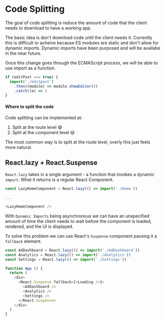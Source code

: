 # Code Splitting 
The goal of code splitting is reduce the amount of code that the client needs to download to have a working app.

The basic idea is don't download code until the client needs it. Currently this is difficult to acheive because ES modules are static and don't allow for dynamic imports. Dynamic imports have been purposed and will be availabe in the near future.

Once this change goes through the ECMAScript process, we will be able to use import as a function.

```js
if (editPost === true) {
  import('./editpost')
    .then((module) => module.showEditor())
    .catch((e) => )
}
```
#### Where to split the code
Code splitting can be implemented at:
1. Split at the route level 😄
2. Split at the component level 😃

The most common way is to split at the route level, overly this just feels more natural.

## React.lazy + React.Suspense
`React.lazy` takes in a single argument - a function that invokes a dynamic `import`. What it returns is a regular React Component.

```js
const LazyHomeComponent = React.lazy(() => import('./Home'))

...

<LazyHomeComponent />

```
With `Dynamic Imports` being asynchronous we can have an unspecified amount of time the client needs to wait before the component is loaded, rendered, and the UI is displayed.

To solve this problem we can use React's `Suspense` component passing it a `fallback` element.

```js
const AdDashboard = React.lazy(() => import('./AdDashboard'))
const Analytics = React.lazy(() => import('./Analytics'))
const Settings = React.lazy(() => import('./Settings'))

function App () {
  return (
    <div>
      <React.Suspense fallback={<Loading />}>
        <AdDashboard />
        <Analytics />
        <Settings />
      </React.Suspense>
    </div>
  )
}
```
